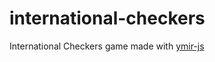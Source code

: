 # international-checkers

International Checkers game made with [ymir-js](https://github.com/aykutkardas/ymir-js)
